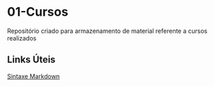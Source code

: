# 01-Cursos
Repositório criado para armazenamento de material referente a cursos realizados


## Links Úteis

[Sintaxe Markdown](https://www.markdownguide.org/basic-syntax/)
